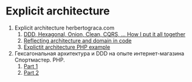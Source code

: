 # Explicit architecture

1. Explicit architecture herbertograca.com
    1. [DDD, Hexagonal, Onion, Clean, CQRS, … How I put it all together](https://herbertograca.com/2017/11/16/explicit-architecture-01-dhttps://herbertograca.com/2017/11/16/explicit-architecture-01-ddd-hexagonal-onion-clean-cqrs-how-i-put-it-all-together/dd-hexagonal-onion-clean-cqrs-how-i-put-it-all-together/)
    2. [Reflecting architecture and domain in code](https://herbertograca.com/2019/06/05/reflecting-architecture-and-domain-in-code/)
    3. [Explictit architecture PHP example](https://github.com/hgraca/explicit-architecture-php)
2. Гексагональная архитектура и DDD на опыте интернет-магазина Спортмастер. PHP.
    1. [Part 1](https://habr.com/ru/company/sportmaster_lab/blog/694672/)
    2. [Part 2](https://habr.com/ru/company/sportmaster_lab/blog/705192/)
